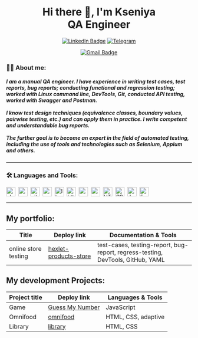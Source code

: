 <h1 align=center>Hi there 👋, I'm Kseniya <br> QA Engineer </h1>

<div id="header" align="center">
  <a href = "https://www.linkedin.com/in/kseniya-kerzhner-a7b965176/" target="_blank"><img src="https://img.shields.io/badge/LinkedIn-blue"  alt="LinkedIn Badge"/></a>
  <a href = https://t.me/KerzhnerKseniya target="_blank"><img src="https://img.shields.io/badge/-Telegram-0088cc?style=flat-square&logo=Telegram&logoColor=white" alt="Telegram"/></a>
  
  [![Gmail Badge](https://img.shields.io/badge/-Gmail-red?style=flat&logo=Gmail&logoColor=white)](mailto:kerzhnerkb@gmail.com)
</div>

### :woman_technologist: About me:
##### I am a manual QA engineer. I have experience in writing test cases, test reports, bug reports; conducting functional and regression testing; worked with Linux command line, DevTools, Git, conducted API testing, worked with Swagger and Postman. <br> <br> I know test design techniques (equivalence classes, boundary values, pairwise testing, etc.) and can apply them in practice. I write competent and understandable bug reports. <br> <br> The further goal is to become an expert in the field of automated testing, including the use of tools and technologies such as Selenium, Appium and others.
---

### :hammer_and_wrench: Languages and Tools:
<div>
  <img src="https://img.shields.io/badge/DevTools-282C34?logo=googlechrome&logoColor=2674f2" alt="chrome-devtools logo" title="chrome-devtools" height="25" />&nbsp;
  <img src="https://img.shields.io/badge/Postman-282C34?logo=postman&logoColor=E34F26" alt="postman logo" title="postman" height="25" />&nbsp;
  <img src="https://img.shields.io/badge/git-282C34?logo=git&logoColor=F05032" alt="git logo" title="git" height="25" />&nbsp;
  <img src="https://img.shields.io/badge/Qase-282C34?logo=qase&logoColor=2674F2" alt="qase logo" title="qase" height="25" />&nbsp;
  <img src="https://img.shields.io/badge/Linux-282C34?logo=linux&logoColor=F7DF1E" alt="linux logo" title="linux" height="25" />&nbsp;
  <img src="https://img.shields.io/badge/HTTP-282C34?logo=http&logoColor=F7DF1E" alt="http logo" title="http" height="25" />&nbsp;
  <img src="https://img.shields.io/badge/REST API-282C34?logo=rest&logoColor=F7DF1E" alt="rest logo" title="rest" height="25" />&nbsp;
  <img src="https://img.shields.io/badge/postgresql-282C34?style=for-the-badge&logo=postgresql&logoColor=white" alt="postgresq logo" title="postgresq" height="25" />&nbsp;
  <img src="https://img.shields.io/badge/HTML5-282C34?logo=html5&logoColor=E34F26" alt="HTML5 logo" title="HTML5" height="25" />&nbsp;
  <img src="https://img.shields.io/badge/CSS3-282C34?logo=css3&logoColor=1572B6" alt="CSS3 logo" title="CSS3" height="25" />&nbsp;
  <img src="https://img.shields.io/badge/JavaScript-282C34?logo=javascript&logoColor=F7DF1E" alt="JavaScript logo" title="JavaScript" height="25" />&nbsp;
  <img src="https://img.shields.io/badge/Figma-282C34?logo=figma&logoColor=EEEEEE" alt="figma logo" title="figma" height="25" />&nbsp;
</div>

---

## My portfolio:

| Title | Deploy link |  Documentation & Tools |
| ----------- | ----------- | ----------- |
| online store testing | [hexlet-products-store](https://hexlet-products-store.vercel.app/)|  test-cases, testing-report, bug-report, regress-testing, <br> DevTools, GitHub, YAML |



## My development Projects:

| Project title | Deploy link |  Languages & Tools |
| ----------- | ----------- | ----------- |
| Game| [Guess My Number](https://kseniyakerzhner.github.io/GuessMyNumber/)|  JavaScript  |
| Omnifood    | [omnifood](https://kseniyakerzhner.github.io/Omnifood-Project/)   | HTML, CSS, adaptive  |
| Library    | [library](https://rolling-scopes-school.github.io/kseniyakerzhner-JSFEPRESCHOOL2023Q2/library/)   | HTML, CSS |


<!--
**KseniyaKerzhner/KseniyaKerzhner** is a ✨ _special_ ✨ repository because its `README.md` (this file) appears on your GitHub profile.

Here are some ideas to get you started:

- 🔭 I’m currently working on ...
- 🌱 I’m currently learning ...
- 👯 I’m looking to collaborate on ...
- 🤔 I’m looking for help with ...
- 💬 Ask me about ...
- 📫 How to reach me: ...
- 😄 Pronouns: ...
- ⚡ Fun fact: ...
-->
